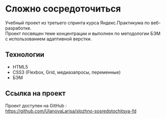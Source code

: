 # Сложно сосредоточиться

Учебный проект из третьего спринта курса Яндекс.Практикума по веб-разработке.  
Проект посвящен теме концентрации и выполнен по методологии БЭМ с использованием адаптивной верстки.

## Технологии

- HTML5  
- CSS3 (Flexbox, Grid, медиазапросы, переменные)  
- БЭМ 

## Ссылка на проект

Проект доступен на GitHub :  
https://github.com/UlanovaLarisa/slozhno-sosredotochitsya-fd
